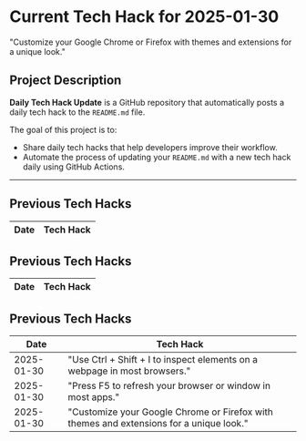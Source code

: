 # Current Tech Hack for 2025-01-30
"Customize your Google Chrome or Firefox with themes and extensions for a unique look."


## Project Description
**Daily Tech Hack Update** is a GitHub repository that automatically posts a daily tech hack to the `README.md` file.

The goal of this project is to:
- Share daily tech hacks that help developers improve their workflow.
- Automate the process of updating your `README.md` with a new tech hack daily using GitHub Actions.

---

## Previous Tech Hacks

| Date         | Tech Hack                                        |
|--------------|--------------------------------------------------|
## Previous Tech Hacks

| Date         | Tech Hack                                        |
|--------------|--------------------------------------------------|
## Previous Tech Hacks

| Date         | Tech Hack                                        |
|--------------|--------------------------------------------------|
| 2025-01-30 | "Use Ctrl + Shift + I to inspect elements on a webpage in most browsers." |
| 2025-01-30 | "Press F5 to refresh your browser or window in most apps." |
| 2025-01-30 | "Customize your Google Chrome or Firefox with themes and extensions for a unique look." |
